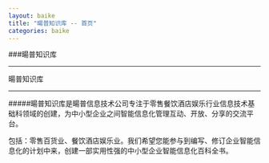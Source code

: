 ```yaml
---
layout: baike
title: "暘普知识库 -- 首页"
categories: baike
---
```

###暘普知识库
<hr/>
暘普知识库
<hr/>
#####暘普知识库是暘普信息技术公司专注于零售餐饮酒店娱乐行业信息技术基础科领域的创建，为中小型企业之间智能信息化管理互动、开放、分享的交流平台。
<p>
包括：零售百货业、餐饮酒店娱乐业。我们希望您能参与到编写、修订企业智能信息化的计划中来，创建一部实用性强的中小型企业智能信息化百科全书。